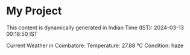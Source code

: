 # My Project

This content is dynamically generated in Indian Time (IST): 2024-03-13 00:18:50 IST


Current Weather in Coimbatore:
Temperature: 27.88 °C
Condition: haze
